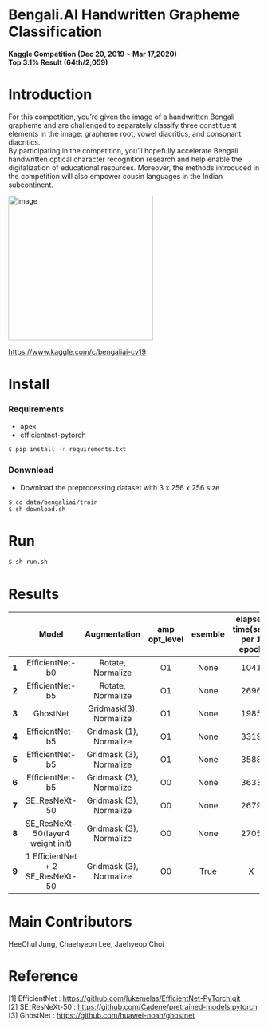 # Bengali.AI Handwritten Grapheme Classification  
**Kaggle Competition (Dec 20, 2019  ~ Mar 17,2020)**  
**Top 3.1% Result (64th/2,059)**  
# Introduction  
For this competition, you’re given the image of a handwritten Bengali grapheme and are challenged to separately classify three constituent elements in the image: grapheme root, vowel diacritics, and consonant diacritics.  
By participating in the competition, you’ll hopefully accelerate Bengali handwritten optical character recognition research and help enable the digitalization of educational resources. Moreover, the methods introduced in the competition will also empower cousin languages in the Indian subcontinent.  

<img width="290" alt="image" src="https://user-images.githubusercontent.com/52495256/75094244-be24e600-55cc-11ea-9e11-a4b915964226.png">  
 
https://www.kaggle.com/c/bengaliai-cv19  

# Install  
### Requirements  
  - apex  
  - efficientnet-pytorch  
```bash
$ pip install -r requirements.txt
```
### Donwnload  
  - Download the preprocessing dataset with 3 x 256 x 256 size
```
$ cd data/bengaliai/train
$ sh download.sh
```  

# Run  
```bash
$ sh run.sh
```  



#  Results  

|   | Model            |Augmentation      |  amp opt_level |esemble  | elapsed time(sec) per 1 epoch |Accuracy(PB) |
|:--:|:----------------:|:----------------:|:----------------:|:-------------:|:--------:|:-------:|
|**1**|  EfficientNet-b0 |  Rotate, Normalize |  O1      |None        | 1041               | 0.9699  |
|**2**|  EfficientNet-b5 |  Rotate, Normalize | O1      |None        | 2696                |  0.9736  |
|**3**|  GhostNet |  Gridmask(3), Normalize |  O1      |None        | 1985                | 0.9741  |
|**4**|  EfficientNet-b5 |  Gridmask (1), Normalize| O1      |None        | 3319         |  0.9815  |
|**5**|  EfficientNet-b5 |  Gridmask (3), Normalize| O1      |None        | 3588       |  0.9831  |
|**6**|  EfficientNet-b5 |  Gridmask (3), Normalize| O0      |None        | 3633    |  0.9839  |
|**7**|  SE_ResNeXt-50 |  Gridmask (3), Normalize |  O0      |None        | 2679                | 0.9841  |
|**8**|  SE_ResNeXt-50(layer4 weight init) |  Gridmask (3), Normalize | O0  |None        |  2705  | 0.9857  |
|**9**|  1 EfficientNet + 2 SE_ResNeXt-50 |  Gridmask (3), Normalize | O0  |True        | X  |  **0.9867**  |


# Main Contributors  
HeeChul Jung, Chaehyeon Lee, Jaehyeop Choi  

# Reference  
[1] EfficientNet : https://github.com/lukemelas/EfficientNet-PyTorch.git  
[2] SE_ResNeXt-50 : https://github.com/Cadene/pretrained-models.pytorch  
[3] GhostNet : https://github.com/huawei-noah/ghostnet  

